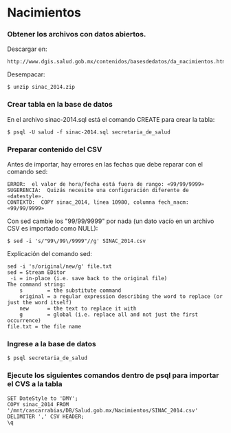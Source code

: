 
# Nacimientos

### Obtener los archivos con datos abiertos.

Descargar en:

    http://www.dgis.salud.gob.mx/contenidos/basesdedatos/da_nacimientos.html

Desempacar:

    $ unzip sinac_2014.zip

### Crear tabla en la base de datos

En el archivo sinac-2014.sql está el comando CREATE para crear la tabla:

    $ psql -U salud -f sinac-2014.sql secretaria_de_salud

### Preparar contenido del CSV

Antes de importar, hay errores en las fechas que debe reparar con el comando sed:

    ERROR:  el valor de hora/fecha está fuera de rango: «99/99/9999»
    SUGERENCIA:  Quizás necesite una configuración diferente de «datestyle».
    CONTEXTO:  COPY sinac_2014, línea 10980, columna fech_nacm: «99/99/9999»

Con sed cambie los "99/99/9999" por nada (un dato vacío en un archivo CSV es importado como NULL):

    $ sed -i 's/"99\/99\/9999"//g' SINAC_2014.csv

Explicación del comando sed:

    sed -i 's/original/new/g' file.txt
    sed = Stream EDitor
     -i = in-place (i.e. save back to the original file)
    The command string:
        s        = the substitute command
        original = a regular expression describing the word to replace (or just the word itself)
        new      = the text to replace it with
        g        = global (i.e. replace all and not just the first occurrence)
    file.txt = the file name

### Ingrese a la base de datos

    $ psql secretaria_de_salud

### Ejecute los siguientes comandos dentro de psql para importar el CVS a la tabla

    SET DateStyle to 'DMY';
    COPY sinac_2014 FROM '/mnt/cascarrabias/DB/Salud.gob.mx/Nacimientos/SINAC_2014.csv' DELIMITER ',' CSV HEADER;
    \q

